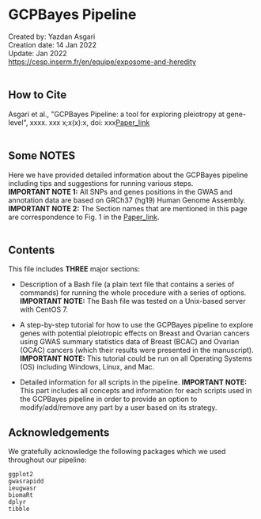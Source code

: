 # GCPBayes Pipeline
Created by: Yazdan Asgari<br>
Creation date: 14 Jan 2022<br>
Update: Jan 2022<br>
https://cesp.inserm.fr/en/equipe/exposome-and-heredity
<br>
<br>
## How to Cite
Asgari et al., "GCPBayes Pipeline: a tool for exploring pleiotropy at gene-level", xxxx. xxx x;x(x):x, doi: xxx[Paper_link](https://..../)
<br>
<br>
## Some NOTES
Here we have provided detailed information about the GCPBayes pipeline including tips and suggestions for running various steps. 
<br>
**IMPORTANT NOTE 1:** All SNPs and genes positions in the GWAS and annotation data are based on GRCh37 (hg19) Human Genome Assembly.
<br>
**IMPORTANT NOTE 2:** The Section names that are mentioned in this page are correspondence to Fig. 1 in the [Paper_link](https://..../).
<br>
<br>
## Contents
This file includes **THREE** major sections:
- Description of a Bash file (a plain text file that contains a series of commands) for running the whole procedure with a series of options.
**IMPORTANT NOTE:** The Bash file was tested on a Unix-based server with CentOS 7.

- A step-by-step tutorial for how to use the GCPBayes pipeline to explore genes with potential pleiotropic effects on Breast and Ovarian cancers using GWAS summary statistics data of Breast (BCAC) and Ovarian (OCAC) cancers (which their results were presented in the manuscript).
**IMPORTANT NOTE:** This tutorial could be run on all Operating Systems (OS) including Windows, Linux, and Mac.

- Detailed information for all scripts in the pipeline.
**IMPORTANT NOTE:** This part includes all concepts and information for each scripts used in the GCPBayes pipeline in order to provide an option to modify/add/remove any part by a user based on its strategy.

## Acknowledgements 
We gratefully acknowledge the following packages which we used throughout our pipeline:
```
ggplot2
gwasrapidd
ieugwasr
biomaRt
dplyr
tibble
```
